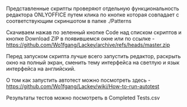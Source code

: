 Представленные скрипты проверяют отдельную функциональность редактора ONLYOFFICE путем клика по кнопке которая совпадает с соответствующим скриншотом в папке ./Patterns

Скачиваем нажав по зеленный кнопке Code над списком скриптов и кнопке Download ZIP в появившемся окне или по ссылке - https://github.com/Wo1fgang/Lackey/archive/refs/heads/master.zip

Перед запуском скрипта лучше всего запустить редактор, раскрыть окно на полный экран, сменить тему интерфейса на светлую и язык интерфейса на английский.

О том как запустить автотест можно посмотреть здесь - https://github.com/Wo1fgang/Lackey/wiki/How-to-run-autotest

Результаты тестов можно посмотреть в Completed Tests.csv